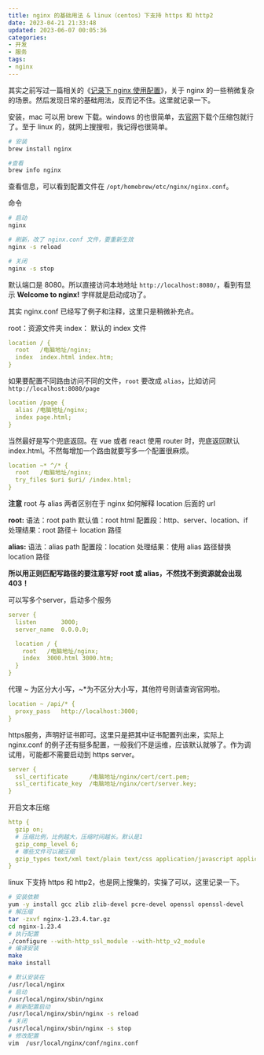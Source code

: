 ```yaml
---
title: nginx 的基础用法 & linux（centos）下支持 https 和 http2 
date: 2023-04-21 21:33:48
updated: 2023-06-07 00:05:36
categories:
- 开发
- 服务
tags:
- nginx
---
```


其实之前写过一篇相关的《[记录下 nginx 使用配置](/2022/03/26/nginx/)》，关于 nginx 的一些稍微复杂的场景。然后发现日常的基础用法，反而记不住。这里就记录一下。

安装，mac 可以用 brew 下载。windows 的也很简单，去[官网](http://nginx.org/en/download.html)下载个压缩包就行了。至于 linux 的，就网上搜搜啦，我记得也很简单。

```bash
# 安装
brew install nginx

#查看
brew info nginx
```

查看信息，可以看到配置文件在 `/opt/homebrew/etc/nginx/nginx.conf`。

命令
```bash
# 启动
nginx

# 刷新，改了 nginx.conf 文件，要重新生效
nginx -s reload

# 关闭
nginx -s stop
```

默认端口是 8080。所以直接访问本地地址 `http://localhost:8080/`，看到有显示 **Welcome to nginx!** 字样就是启动成功了。

其实 nginx.conf 已经写了例子和注释，这里只是稍微补充点。

root：资源文件夹
index： 默认的 index 文件
```yaml
location / {
  root   /电脑地址/nginx;
  index  index.html index.htm;
}
```

如果要配置不同路由访问不同的文件，`root` 要改成 `alias`，比如访问 `http://localhost:8080/page`
```yaml
location /page {
  alias /电脑地址/nginx;
  index page.html;
}
```

当然最好是写个兜底返回。在 vue 或者 react 使用 router 时，兜底返回默认 index.html。不然每增加一个路由就要写多一个配置很麻烦。
```yaml
location ~* ^/* {
  root   /电脑地址/nginx;
  try_files $uri $uri/ /index.html;
}
```

**注意**
root 与 alias
两者区别在于 nginx 如何解释 location 后面的 url

**root:**
语法：root path
默认值：root html
配置段：http、server、location、if
处理结果：root 路径＋ location 路径

**alias:**
语法：alias path
配置段：location
处理结果：使用 alias 路径替换 location 路径

**所以用正则匹配写路径的要注意写好 root 或 alias，不然找不到资源就会出现 403！**

可以写多个server，启动多个服务
```yaml
server {
  listen       3000;
  server_name  0.0.0.0;

  location / {
    root   /电脑地址/nginx;
    index  3000.html 3000.htm;
  }
}
```

代理 ~ 为区分大小写，~*为不区分大小写，其他符号则请查询官网啦。
```yaml
location ~ /api/* {
  proxy_pass   http://localhost:3000;
}
```

https服务，声明好证书即可。这里只是把其中证书配置列出来，实际上 nginx.conf 的例子还有挺多配置，一般我们不是运维，应该默认就够了。作为调试用，可能都不需要启动到 https server。
```yaml
server {
  ssl_certificate      /电脑地址/nginx/cert/cert.pem;
  ssl_certificate_key  /电脑地址/nginx/cert/server.key;
}
```

开启文本压缩
```yaml
http {
  gzip on;
  # 压缩比例，比例越大，压缩时间越长。默认是1
  gzip_comp_level 6;
  # 哪些文件可以被压缩
  gzip_types text/xml text/plain text/css application/javascript application/x-javascript application/rss+xml;
}
```

linux 下支持 https 和 http2，也是网上搜集的，实操了可以，这里记录一下。

```bash
# 安装依赖
yum -y install gcc zlib zlib-devel pcre-devel openssl openssl-devel
# 解压缩
tar -zxvf nginx-1.23.4.tar.gz
cd nginx-1.23.4
# 执行配置
./configure --with-http_ssl_module --with-http_v2_module
# 编译安装
make
make install
```

```bash
# 默认安装在
/usr/local/nginx
# 启动
/usr/local/nginx/sbin/nginx
# 刷新配置启动
/usr/local/nginx/sbin/nginx -s reload
# 关闭
/usr/local/nginx/sbin/nginx -s stop
# 修改配置
vim  /usr/local/nginx/conf/nginx.conf
```
